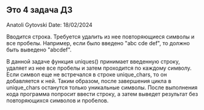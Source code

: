 ## Это 4 задача ДЗ

Anatoli Gytovski
Date: 18/02/2024


Вводится строка. Требуется удалить из нее повторяющиеся символы и все пробелы.
Например, если было введено "abc cde def", то должно быть выведено "abcdef".


В данной задаче функция uniques() принимает введенную строку, удаляет из нее все пробелы и затем проходится по каждому символу.
Если символ еще не встречался в строке unique_chars, то он добавляется к ней.
Таким образом, после завершения цикла в unique_chars останутся только уникальные символы.
После выполнения кода программа попросит ввести строку, а затем выведет результат без повторяющихся символов и пробелов.
